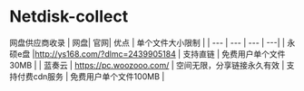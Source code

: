 # Netdisk-collect
网盘供应商收录
| 网盘| 官网| 优点 | 单个文件大小限制 |
| --- | --- | --- | ---|
| 永硕e盘 |http://ys168.com/?dlmc=2439905184 | 支持直链 | 免费用户单个文件30MB |
| 蓝奏云 | https://pc.woozooo.com/ | 空间无限，分享链接永久有效 | 支持付费cdn服务 | 免费用户单个文件100MB |
